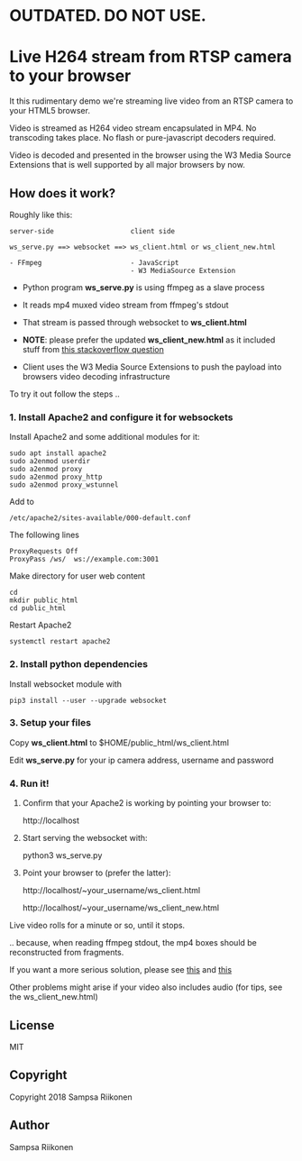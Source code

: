 
# OUTDATED. DO NOT USE.

# Live H264 stream from RTSP camera to your browser

It this rudimentary demo we're streaming live video from an RTSP camera to your HTML5 browser.

Video is streamed as H264 video stream encapsulated in MP4.  No transcoding takes place.  No flash or pure-javascript decoders required.

Video is decoded and presented in the browser using the W3 Media Source Extensions that is well supported by all major browsers by now.

## How does it work?

Roughly like this:

    server-side                   client side
    
    ws_serve.py ==> websocket ==> ws_client.html or ws_client_new.html
    
    - FFmpeg                      - JavaScript
                                  - W3 MediaSource Extension

- Python program **ws_serve.py** is using ffmpeg as a slave process 
- It reads mp4 muxed video stream from ffmpeg's stdout

- That stream is passed through websocket to **ws_client.html**

- **NOTE**: please prefer the updated **ws_client_new.html** as it included stuff from [this stackoverflow question](https://stackoverflow.com/questions/54186634/sending-periodic-metadata-in-fragmented-live-mp4-stream/)


- Client uses the W3 Media Source Extensions to push the payload into browsers video decoding infrastructure

To try it out follow the steps ..

### 1. Install Apache2 and configure it for websockets

Install Apache2 and some additional modules for it:

    sudo apt install apache2
    sudo a2enmod userdir
    sudo a2enmod proxy
    sudo a2enmod proxy_http
    sudo a2enmod proxy_wstunnel
    
Add to


    /etc/apache2/sites-available/000-default.conf
    
The following lines
    
    ProxyRequests Off 
    ProxyPass /ws/  ws://example.com:3001

Make directory for user web content
    
    cd
    mkdir public_html
    cd public_html 

Restart Apache2
    
    systemctl restart apache2
    
    
### 2. Install python dependencies

Install websocket module with

    pip3 install --user --upgrade websocket
    
### 3. Setup your files

Copy **ws_client.html** to $HOME/public_html/ws_client.html

Edit **ws_serve.py** for your ip camera address, username and password


### 4. Run it!

1. Confirm that your Apache2 is working by pointing your browser to:

    http://localhost
    
2. Start serving the websocket with:

    python3 ws_serve.py
    
3. Point your browser to (prefer the latter):

    http://localhost/~your_username/ws_client.html

    http://localhost/~your_username/ws_client_new.html


Live video rolls for a minute or so, until it stops.

.. because, when reading ffmpeg stdout, the mp4 boxes should be reconstructed from
fragments.

If you want a more serious solution, please see [this](https://elsampsa.github.io/valkka-examples/_build/html/cloud.html) and [this](https://github.com/elsampsa/valkka-examples/tree/master/example_projects/basic)

Other problems might arise if your video also includes audio (for tips, see the ws_client_new.html)

## License 

MIT

## Copyright

Copyright 2018 Sampsa Riikonen

## Author

Sampsa Riikonen

